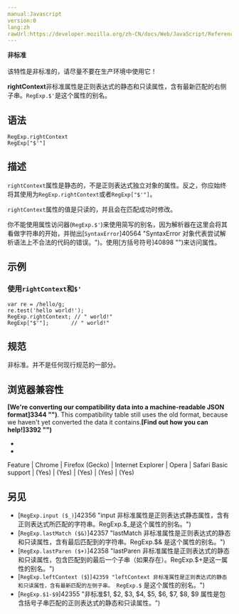 ```yaml
---
manual:Javascript
version:0
lang:zh
rawUrl:https://developer.mozilla.org/zh-CN/docs/Web/JavaScript/Reference/Global_Objects/RegExp/rightContext
---
```






**非标准**<br></br>该特性是非标准的，请尽量不要在生产环境中使用它！





**rightContext**非标准属性是正则表达式的静态和只读属性，含有最新匹配的右侧子串。`RegExp.$'`是这个属性的别名。


## 语法<a name="语法"></a>

```
RegExp.rightContext
RegExp["$'"]

```

## 描述<a name="描述"></a>


`rightContext`属性是静态的，不是正则表达式独立对象的属性。反之，你应始终将其使用为`RegExp.rightContext`或者`RegExp["$'"]`。



`rightContext`属性的值是只读的，并且会在匹配成功时修改。



你不能使用属性访问器(`RegExp.$'`)来使用简写的别名，因为解析器在这里会将其看做字符串的开始，并抛出[`SyntaxError`]40564 "SyntaxError 对象代表尝试解析语法上不合法的代码的错误。")。使用[方括号符号]40898 "")来访问属性。


## 示例<a name="示例"></a>

### 使用`rightContext`和`$'`<a name="使用_rightContext_和_'"></a>

```
var re = /hello/g;
re.test('hello world!');
RegExp.rightContext; // " world!"
RegExp["$'"];       // " world!"
```

## 规范<a name="规范"></a>


非标准。并不是任何现行规范的一部分。


## 浏览器兼容性<a name="浏览器兼容性"></a>


**[We&#39;re converting our compatibility data into a machine-readable JSON format]3344 "")**. This compatibility table still uses the old format, because we haven&#39;t yet converted the data it contains.**[Find out how you can help!]3392 "")**


* 
* 

Feature | Chrome | Firefox (Gecko) | Internet Explorer | Opera | Safari 
Basic support | (Yes) | (Yes) | (Yes) | (Yes) | (Yes) 





## 另见<a name="另见"></a>

* <i></i>[`RegExp.input ($_)`]42356 "input 非标准属性是正则表达式静态属性，含有正则表达式所匹配的字符串。RegExp.$_是这个属性的别名。")
* <i></i>[`RegExp.lastMatch ($&)`]42357 "lastMatch 非标准属性是正则表达式的静态和只读属性，含有最后匹配到的字符串。RegExp.$& 是这个属性的别名。")
* <i></i>[`RegExp.lastParen ($+)`]42358 "lastParen 非标准属性是正则表达式的静态和只读属性，包含匹配到的最后一个子串（如果存在）。RegExp.$+是这一属性的别名。")
* <i></i>[`RegExp.leftContext ($`)`]42359 "leftContext 非标准属性是正则表达式的静态和只读属性，含有最新匹配的左侧子串。 RegExp.$` 是这个属性的别名。")
* <i></i>[`RegExp.$1-$9`]42355 "非标准$1, $2, $3, $4, $5, $6, $7, $8, $9 属性是包含括号子串匹配的正则表达式的静态和只读属性。")



